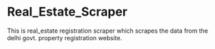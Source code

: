 # Real_Estate_Scraper
This is real_estate registration scraper which scrapes the data from the delhi govt. property registration website.
